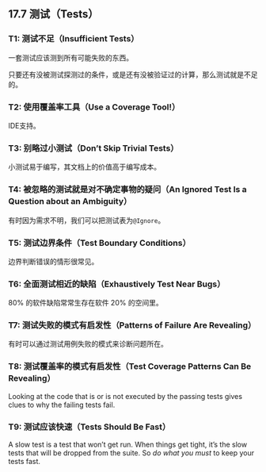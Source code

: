 ## 17.7 测试（Tests）

### T1: 测试不足（Insufficient Tests）

一套测试应该测到所有可能失败的东西。

只要还有没被测试探测过的条件，或是还有没被验证过的计算，那么测试就是不足的。

### T2: 使用覆盖率工具（Use a Coverage Tool!）

IDE支持。

### T3: 别略过小测试（Don’t Skip Trivial Tests）

小测试易于编写，其文档上的价值高于编写成本。

### T4: 被忽略的测试就是对不确定事物的疑问（An Ignored Test Is a Question about an Ambiguity）

有时因为需求不明，我们可以把测试表为`@Ignore`。

### T5: 测试边界条件（Test Boundary Conditions）

边界判断错误的情形很常见。

### T6: 全面测试相近的缺陷（Exhaustively Test Near Bugs）

80% 的软件缺陷常常生存在软件 20% 的空间里。

### T7: 测试失败的模式有启发性（Patterns of Failure Are Revealing）

有时可以通过测试用例失败的模式来诊断问题所在。

### T8: 测试覆盖率的模式有启发性（Test Coverage Patterns Can Be Revealing）

Looking at the code that is or is not executed by the passing tests gives clues to why the failing tests fail. 


### T9: 测试应该快速（Tests Should Be Fast）

A slow test is a test that won’t get run. When things get tight, it’s the slow tests that will be dropped from the suite. So *do what you must* to keep your tests fast. 

